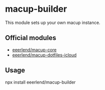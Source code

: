 # macup-builder

This module sets up your own macup instance.

## Official modules
- [eeerlend/macup-core](https://github.com/eeerlend/macup-core)
- [eeerlend/macup-dotfiles-icloud](https://github.com/eeerlend/macup-dotfiles-icloud)

## Usage
npx install eeerlend/macup-builder
